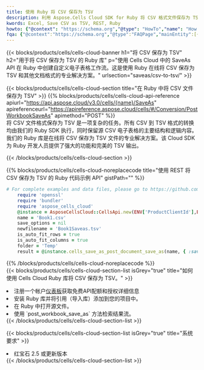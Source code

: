 ```yaml
---
title: 使用 Ruby 将 CSV 保存为 TSV
description: 利用 Aspose.Cells Cloud SDK for Ruby 将 CSV 格式文件保存为 TSV 格式文件。
kwords: Excel, Save CSV as TSV, REST, Ruby
howto: {"@context": "https://schema.org","@type": "HowTo","name": "How to save CSV as TSV using the Cells Cloud Ruby library.","description": "How to save CSV as TSV using the Cells Cloud Ruby library.","image": {"@type": "ImageObject"},"url": "/ruby/saveas/csv-to-tsv/","step": [{ "@type": "HowToStep","name": "How to save CSV as TSV using the Cells Cloud Ruby library. step 1", "image": {"@type": "ImageObject",},"url": "/ruby/saveas/csv-to-tsv/","text": "Register an account at <a href='https://dashboard.aspose.cloud/'>Dashboard</a> to get free API quota & authorization details",},{ "@type": "HowToStep","name": "How to save CSV as TSV using the Cells Cloud Ruby library. step 1", "image": {"@type": "ImageObject",},"url": "/ruby/saveas/csv-to-tsv/","text": "Install Ruby library and add the reference (import the library) to your project.",},{ "@type": "HowToStep","name": "How to save CSV as TSV using the Cells Cloud Ruby library. step 1", "image": {"@type": "ImageObject",},"url": "/ruby/saveas/csv-to-tsv/","text": "Open the source file in Ruby.",},{ "@type": "HowToStep","name": "How to save CSV as TSV using the Cells Cloud Ruby library. step 1", "image": {"@type": "ImageObject",},"url": "/ruby/saveas/csv-to-tsv/","text": "Use the `post_workbook_save_as` method to retrieve the resulting stream.",}, ],"supply": {"@type": "HowToSupply","name": "document"},"tool": [{"@type": "HowToTool","name": "RubyMine, Visual Studio Code, Aptana Studio, NetBeans"},{"@type": "HowToTool","name": "Aspose Cells"}],"totalTime": "PT6M"}
fqa: {"@context":"https://schema.org","@type":"FAQPage","mainEntity":[{"@type":"Question","name":"Why save file as other formats file in C# using REST API?","acceptedAnswer":{"@type":"Answer","text":"Documents are encoded in many ways, and some files may be incompatible with the software you use. To open and read such files, just save them as appropriate file formats.<br/><ol><li>Install .NET SDK and add the reference (import the library) to your project.</li><li>Open the source file in C# using REST API.</li><li>Call the PostWorkbookSaveAsRequest() method, passing an output filename with required extension.</li><li>Get the result of save as a separate file.</li></ol>"}},{"@type":"Question","name":"What file formats can I save as with your C# library?","acceptedAnswer":{"@type":"Answer","text":"We support a variety of file formats for conversion using .NET library, including XLSX, Excel, xls , PDF, CSV, HTML, Markdown, XML, PNG, JPG, TIFF, Json, TXT and many more."}},{"@type":"Question","name":"What is the maximum allowed file size for conversion using this .NET library?","acceptedAnswer":{"@type":"Answer","text":"There are no file size limits for format conversions using .NET library."}}]}
---
```

{{< blocks/products/cells/cells-cloud-banner h1="将 CSV 保存为 TSV" h2="用于将 CSV 保存为 TSV 的 Ruby 库" p="使用 Cells Cloud 中的 SaveAs API 在 Ruby 中创建自定义电子表格工作流。这是使用 Ruby 在线将 CSV 保存为 TSV 和其他文档格式的专业解决方案。" urlsection="saveas/csv-to-tsv/" >}}

{{< blocks/products/cells/cells-cloud-section title="在 Ruby 中将 CSV 文件保存为 TSV" >}}
{{% blocks/products/cells/cells-cloud-api-reference apiurl="https://api.aspose.cloud/v3.0/cells/{name}/SaveAs" apireferenceurl="https://apireference.aspose.cloud/cells/#/Conversion/PostWorkbookSaveAs" apimethod="POST" %}}
<br/>
将 CSV 文件格式保存为 TSV 是一项复杂的任务。所有 CSV 到 TSV 格式的转换均由我们的 Ruby SDK 执行，同时保留源 CSV 电子表格的主要结构和逻辑内容。我们的 Ruby 库是在线将 CSV 保存为 TSV 文件的专业解决方案。该 Cloud SDK 为 Ruby 开发人员提供了强大的功能和完美的 TSV 输出。

{{< /blocks/products/cells/cells-cloud-section >}}

{{% blocks/products/cells/cells-cloud-noreplacecode title="使用 REST 将 CSV 保存为 TSV 的 Ruby 代码示例 API" gistPath="" %}}
  
```ruby
# For complete examples and data files, please go to https://github.com/aspose-cells-cloud/aspose-cells-cloud-ruby/
    require 'openssl'
    require 'bundler'
    require 'aspose_cells_cloud'
    @instance = AsposeCellsCloud::CellsApi.new(ENV['ProductClientId'],ENV['ProductClientSecret'])
    name = 'Book1.csv'
    save_options = nil
    newfilename = 'Book1Saveas.tsv'
    is_auto_fit_rows = true
    is_auto_fit_columns = true
    folder = 'Temp'
    result = @instance.cells_save_as_post_document_save_as(name, { :save_options=>save_options, :newfilename=>(folder+"/"+newfilename), :is_auto_fit_rows=>is_auto_fit_rows, :is_auto_fit_columns=>is_auto_fit_columns, :folder=>folder})
```
  
{{% /blocks/products/cells/cells-cloud-noreplacecode %}}
<br/>
{{< blocks/products/cells/cells-cloud-section-list isGrey="true" title="如何使用 Cells Cloud Ruby 库将 CSV 保存为 TSV。" >}}
<li>注册一个帐户<a href="https://dashboard.aspose.cloud/">仪表板</a>获取免费API配额和授权详细信息</li>
<li>安装 Ruby 库并将引用（导入库）添加到您的项目中。</li>
<li>在 Ruby 中打开源文件。</li>
<li>使用 `post_workbook_save_as` 方法检索结果流。</li>
{{< /blocks/products/cells/cells-cloud-section-list >}}

{{< blocks/products/cells/cells-cloud-section-list isGrey="true" title="系统要求" >}}
<li>红宝石 2.5 或更新版本</li>
{{< /blocks/products/cells/cells-cloud-section-list >}}

